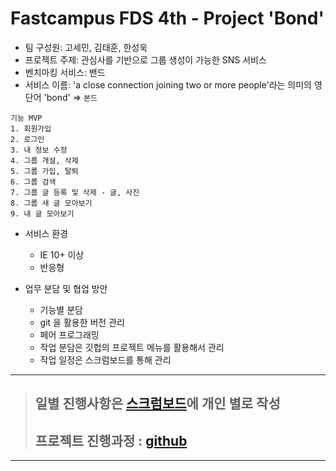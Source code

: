 # Fastcampus FDS 4th - Project 'Bond'  

- 팀 구성원: 고세민, 김태훈, 한성욱  
- 프로젝트 주제: 관심사를 기반으로 그룹 생성이 가능한 SNS 서비스 
- 벤치마킹 서비스: 밴드
- 서비스 이름: 'a close connection joining two or more people'라는 의미의 영단어 'bond' => `본드`

```
기능 MVP
1. 회원가입
2. 로그인
3. 내 정보 수정
4. 그룹 개설, 삭제
5. 그룹 가입, 탈퇴
6. 그룹 검색
7. 그룹 글 등록 및 삭제 - 글, 사진
8. 그룹 새 글 모아보기
9. 내 글 모아보기
```  

- 서비스 환경  
  - IE 10+ 이상   
  - 반응형   
  
- 업무 분담 및 협업 방안
  - 기능별 분담
  - git 을 활용한 버전 관리
  - 페어 프로그래밍
  - 작업 분담은 깃헙의 프로젝트 메뉴를 활용해서 관리
  - 작업 일정은 스크럼보드를 통해 관리
--------------------------------------------


> ## 일별 진행사항은 [스크럼보드](https://docs.google.com/spreadsheets/d/19uk0yIWIGAGDWxCyIE3sBjMY3eeNxImAGhN5P_W6S3M/edit#gid=1954898330)에 개인 별로 작성  
> ## 프로젝트 진행과정 : [github](https://github.com/degose/Bond/projects/1)

--------------------------------------------


